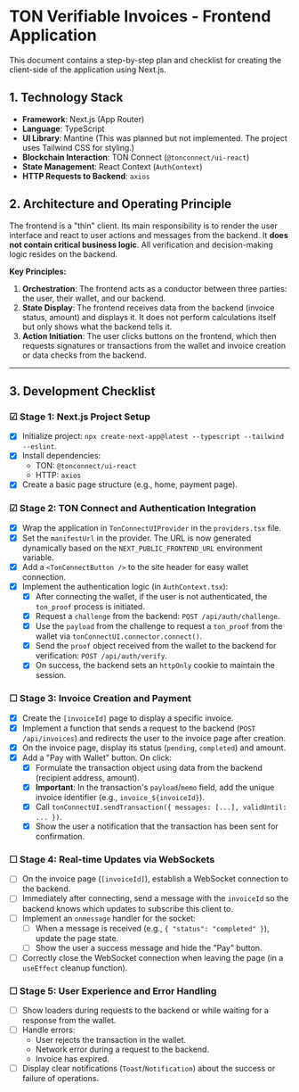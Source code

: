 # TON Verifiable Invoices - Frontend Application

This document contains a step-by-step plan and checklist for creating the client-side of the application using Next.js.

## 1. Technology Stack

* **Framework**: Next.js (App Router)
* **Language**: TypeScript
* **UI Library**: Mantine (This was planned but not implemented. The project uses Tailwind CSS for styling.)
* **Blockchain Interaction**: TON Connect (`@tonconnect/ui-react`)
* **State Management**: React Context (`AuthContext`)
* **HTTP Requests to Backend**: `axios`

## 2. Architecture and Operating Principle

The frontend is a "thin" client. Its main responsibility is to render the user interface and react to user actions and messages from the backend. It **does not contain critical business logic**. All verification and decision-making logic resides on the backend.

**Key Principles:**

1. **Orchestration**: The frontend acts as a conductor between three parties: the user, their wallet, and our backend.
2. **State Display**: The frontend receives data from the backend (invoice status, amount) and displays it. It does not perform calculations itself but only shows what the backend tells it.
3. **Action Initiation**: The user clicks buttons on the frontend, which then requests signatures or transactions from the wallet and invoice creation or data checks from the backend.

---

## 3. Development Checklist

### ☑ Stage 1: Next.js Project Setup

* [x] Initialize project: `npx create-next-app@latest --typescript --tailwind --eslint`.
* [x] Install dependencies:
  * TON: `@tonconnect/ui-react`
  * HTTP: `axios`
* [x] Create a basic page structure (e.g., home, payment page).

### ☑ Stage 2: TON Connect and Authentication Integration

* [x] Wrap the application in `TonConnectUIProvider` in the `providers.tsx` file.
* [x] Set the `manifestUrl` in the provider. The URL is now generated dynamically based on the `NEXT_PUBLIC_FRONTEND_URL` environment variable.
* [x] Add a `<TonConnectButton />` to the site header for easy wallet connection.
* [x] Implement the authentication logic (in `AuthContext.tsx`):
  * [x] After connecting the wallet, if the user is not authenticated, the `ton_proof` process is initiated.
  * [x] Request a `challenge` from the backend: `POST /api/auth/challenge`.
  * [x] Use the `payload` from the challenge to request a `ton_proof` from the wallet via `tonConnectUI.connector.connect()`.
  * [x] Send the `proof` object received from the wallet to the backend for verification: `POST /api/auth/verify`.
  * [x] On success, the backend sets an `httpOnly` cookie to maintain the session.

### ☐ Stage 3: Invoice Creation and Payment

* [x] Create the `[invoiceId]` page to display a specific invoice.
* [x] Implement a function that sends a request to the backend (`POST /api/invoices`) and redirects the user to the invoice page after creation.
* [x] On the invoice page, display its status (`pending`, `completed`) and amount.
* [x] Add a "Pay with Wallet" button. On click:
  * [x] Formulate the transaction object using data from the backend (recipient address, amount).
  * [x] **Important**: In the transaction's `payload`/`memo` field, add the unique invoice identifier (e.g., `invoice_${invoiceId}`).
  * [x] Call `tonConnectUI.sendTransaction({ messages: [...], validUntil: ... })`.
  * [x] Show the user a notification that the transaction has been sent for confirmation.

### ☐ Stage 4: Real-time Updates via WebSockets

* [ ] On the invoice page (`[invoiceId]`), establish a WebSocket connection to the backend.
* [ ] Immediately after connecting, send a message with the `invoiceId` so the backend knows which updates to subscribe this client to.
* [ ] Implement an `onmessage` handler for the socket:
  * [ ] When a message is received (e.g., `{ "status": "completed" }`), update the page state.
  * [ ] Show the user a success message and hide the "Pay" button.
* [ ] Correctly close the WebSocket connection when leaving the page (in a `useEffect` cleanup function).

### ☐ Stage 5: User Experience and Error Handling

* [ ] Show loaders during requests to the backend or while waiting for a response from the wallet.
* [ ] Handle errors:
  * User rejects the transaction in the wallet.
  * Network error during a request to the backend.
  * Invoice has expired.
* [ ] Display clear notifications (`Toast`/`Notification`) about the success or failure of operations.
